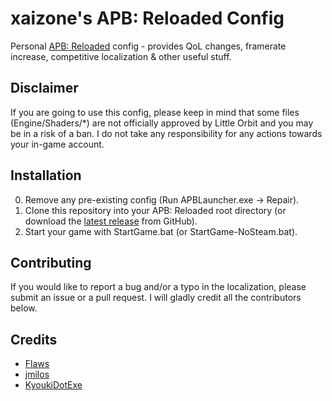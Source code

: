 # xaizone's APB: Reloaded Config
Personal [APB: Reloaded](https://store.steampowered.com/app/113400/APB_Reloaded/) config - provides QoL changes, framerate increase, competitive localization & other useful stuff.

## Disclaimer
If you are going to use this config, please keep in mind that some files (Engine/Shaders/*) are not officially approved by Little Orbit and you may be in a risk of a ban. I do not take any responsibility for any actions towards your in-game account.

## Installation
0. Remove any pre-existing config (Run APBLauncher.exe -> Repair). 
1. Clone this repository into your APB: Reloaded root directory (or download the [latest release](https://github.com/xaizone/apb-reloaded/releases/latest) from GitHub).
2. Start your game with StartGame.bat (or StartGame-NoSteam.bat).

## Contributing
If you would like to report a bug and/or a typo in the localization, please submit an issue or a pull request. I will gladly credit all the contributors below.

## Credits
- [Flaws](https://www.twitch.tv/flvws)
- [jmilos](https://www.twitch.tv/jmilos)
- [KyoukiDotExe](https://www.twitch.tv/kyoukidotexe)
